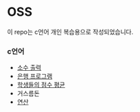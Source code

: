 # OSS
이 repo는 c언어 개인 복습용으로 작성되었습니다.

### c언어
- [소수 출력](prime.c)
- [은행 프로그램](bank.c)
- [학생들의 점수 평균](avg.c)
- 거스름돈
- [연산](dustks.c)
